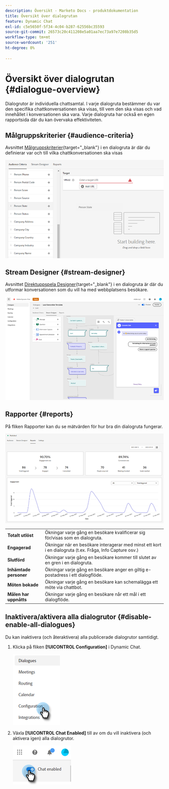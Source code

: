 ```yaml
---
description: Översikt - Marketo Docs - produktdokumentation
title: Översikt över dialogrutan
feature: Dynamic Chat
exl-id: c5e5650f-5f34-4c04-b287-62556bc35593
source-git-commit: 26573c20c411208e5a01aa7ec73a97e7208b35d5
workflow-type: tm+mt
source-wordcount: '251'
ht-degree: 0%

---
```


# Översikt över dialogrutan {#dialogue-overview}

Dialogrutor är individuella chattsamtal. I varje dialogruta bestämmer du var den specifika chattkonversationen ska visas, till vem den ska visas och vad innehållet i konversationen ska vara. Varje dialogruta har också en egen rapportsida där du kan övervaka effektiviteten.

## Målgruppskriterier {#audience-criteria}

Avsnittet [Målgruppskriterier](/help/marketo/product-docs/demand-generation/dynamic-chat/automated-chat/audience-criteria.md){target="_blank"} i en dialogruta är där du definierar var och till vilka chattkonversationen ska visas

![](assets/dialogue-overview-1.png)

## Stream Designer {#stream-designer}

Avsnittet [Direktuppspela Designer](/help/marketo/product-docs/demand-generation/dynamic-chat/automated-chat/stream-designer.md){target="_blank"} i en dialogruta är där du utformar konversationen som du vill ha med webbplatsens besökare.

![](assets/dialogue-overview-2.png)

## Rapporter {#reports}

På fliken Rapporter kan du se mätvärden för hur bra din dialogruta fungerar.

![](assets/dialogue-overview-3.png)

<table>
 <tr>
  <td><strong>Totalt utlöst</strong></td>
  <td>Ökningar varje gång en besökare kvalificerar sig för/visas som en dialogruta.
</td>
 </tr>
 <tr>
  <td><strong>Engagerad</strong></td>
  <td>Ökningar när en besökare interagerar med minst ett kort i en dialogruta (t.ex. Fråga, Info Capture osv.)</td>
 </tr>
 <tr>
  <td><strong>Slutförd</strong></td>
  <td>Ökningar varje gång en besökare kommer till slutet av en gren i en dialogruta.</td>
 </tr>
 <tr>
  <td><strong>Inhämtade personer</strong></td>
  <td>Ökningar varje gång en besökare anger en giltig e-postadress i ett dialogflöde.</td>
 </tr>
 <tr>
  <td><strong>Möten bokade</strong></td>
  <td>Ökningar varje gång en besökare kan schemalägga ett möte via chattbot.</td>
 </tr>
 <tr>
  <td><strong>Målen har uppnåtts</strong></td>
  <td>Ökningar varje gång en besökare når ett mål i ett dialogflöde.</td>
 </tr>
</table>

## Inaktivera/aktivera alla dialogrutor {#disable-enable-all-dialogues}

Du kan inaktivera (och återaktivera) alla publicerade dialogrutor samtidigt.

1. Klicka på fliken **[!UICONTROL Configuration]** i Dynamic Chat.

   ![](assets/dialogue-overview-4.png)

1. Växla **[!UICONTROL Chat Enabled]** till av om du vill inaktivera (och aktivera igen) alla dialogrutor.

   ![](assets/dialogue-overview-5.png)
